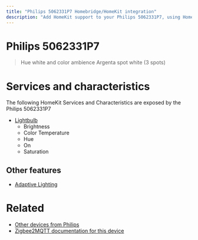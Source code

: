 ```yaml
---
title: "Philips 5062331P7 Homebridge/HomeKit integration"
description: "Add HomeKit support to your Philips 5062331P7, using Homebridge, Zigbee2MQTT and homebridge-z2m."
---
```

<!---
This file has been GENERATED using src/docgen/docgen.ts
DO NOT EDIT THIS FILE MANUALLY!
-->
# Philips 5062331P7
> Hue white and color ambience Argenta spot white (3 spots)


# Services and characteristics
The following HomeKit Services and Characteristics are exposed by
the Philips 5062331P7

* [Lightbulb](../../light.md)
  * Brightness
  * Color Temperature
  * Hue
  * On
  * Saturation

## Other features
* [Adaptive Lighting](../../light.md)

# Related
* [Other devices from Philips](../index.md#philips)
* [Zigbee2MQTT documentation for this device](https://www.zigbee2mqtt.io/devices/5062331P7.html)